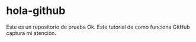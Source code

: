 # hola-github
Este es un repositorio de prueba
Ok. Este tutorial de como funciona GitHub captura mi atención.
